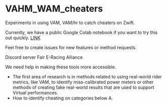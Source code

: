 # VAHM_WAM_cheaters
Experiments in using VAM, VAM/hr to catch cheaters on Zwift.

Currently, we have a public Google Colab notebook if you want to try this out quickly.
[LINK](https://colab.research.google.com/drive/1MKAWzPKxVzEcdD_gd6RdBa9zGB-2PR6C)

Feel free to create issues for new features or method requests.

Discord server Fair E-Racing Alliance

We need help in making these tools more accessible.

- The first area of research is in methods related to using real-world rider metrics, like VAM, to identify miss-calibrated power meters or other methods of creating fake real-world results that are used to support Virtual performances.
- How to identify cheating on categories below A.
